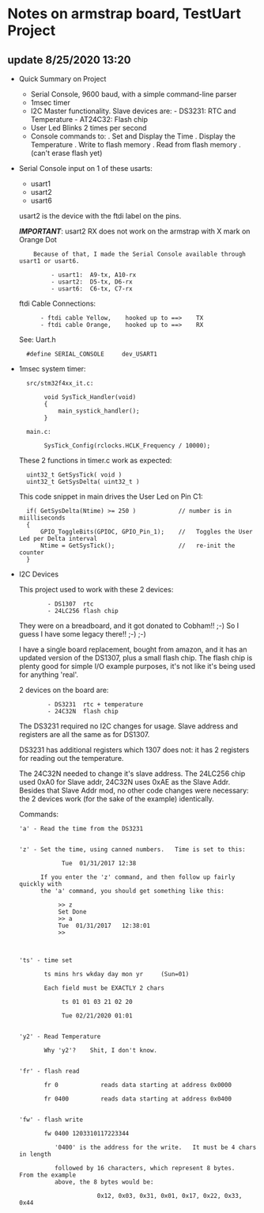



 Notes on armstrap board, TestUart Project
==========================================================



 update 8/25/2020   13:20
---------------------------

   - Quick Summary on Project

        - Serial Console, 9600 baud, with a simple command-line parser
        - 1msec timer
        - I2C Master functionality.  Slave devices are:
              -  DS3231: RTC and Temperature
              - AT24C32: Flash chip
        - User Led Blinks 2 times per second
        - Console commands to:
              . Set and Display the Time
              . Display the Temperature
              . Write to flash memory
              . Read from flash memory
              . (can't erase flash yet)
       

   - Serial Console input on 1 of these usarts:

        - usart1
        - usart2
        - usart6

     usart2 is the device with the ftdi label on the pins.

     ***IMPORTANT***:  usart2 RX does not work on the armstrap with X mark on Orange Dot

             Because of that, I made the Serial Console available through usart1 or usart6.

                  - usart1:  A9-tx, A10-rx
                  - usart2:  D5-tx, D6-rx
                  - usart6:  C6-tx, C7-rx


     ftdi Cable Connections:

               - ftdi cable Yellow,    hooked up to ==>    TX
               - ftdi cable Orange,    hooked up to ==>    RX


     See:  Uart.h

           #define SERIAL_CONSOLE     dev_USART1


   - 1msec system timer:

           src/stm32f4xx_it.c:

                void SysTick_Handler(void)
                {
                    main_systick_handler();
                }

           main.c:

                SysTick_Config(rclocks.HCLK_Frequency / 10000); 


     These 2 functions in timer.c work as expected:

           uint32_t GetSysTick( void )
           uint32_t GetSysDelta( uint32_t )


     This code snippet in main drives the User Led on Pin C1:

           if( GetSysDelta(Ntime) >= 250 )            // number is in miilliseconds
           {
               GPIO_ToggleBits(GPIOC, GPIO_Pin_1);    //   Toggles the User Led per Delta interval
               Ntime = GetSysTick();                  //   re-init the counter
           }


   - I2C Devices

      This project used to work with these 2 devices:

                 - DS1307  rtc
                 - 24LC256 flash chip

      They were on a breadboard, and it got donated to Cobham!!  ;-)
      So I guess I have some legacy there!!  ;-) ;-)

      I have a single board replacement, bought from amazon, and it
      has an updated version of the DS1307, plus a small flash chip.
      The flash chip is plenty good for simple I/O example purposes,
      it's not like it's being used for anything 'real'.

      2 devices on the board are:

                 - DS3231  rtc + temperature
                 - 24C32N  flash chip


      The DS3231 required no I2C changes for usage.   Slave address and registers are all the
      same as for DS1307.

      DS3231 has additional registers which 1307 does not:  it has 2 registers for reading out
      the temperature.

      The 24C32N needed to change it's slave address.   The 24LC256 chip used 0xA0 for Slave addr,
      24C32N uses 0xAE as the Slave Addr.   Besides that Slave Addr mod, no other code changes
      were necessary: the 2 devices work (for the sake of the example) identically.


      Commands:

         'a' - Read the time from the DS3231


         'z' - Set the time, using canned numbers.   Time is set to this:

                     Tue  01/31/2017 12:38

               If you enter the 'z' command, and then follow up fairly quickly with
               the 'a' command, you should get something like this:

                    >> z
                    Set Done
                    >> a
                    Tue  01/31/2017   12:38:01
                    >> 



         'ts' - time set

                ts mins hrs wkday day mon yr     (Sun=01)

                Each field must be EXACTLY 2 chars

                     ts 01 01 03 21 02 20

                     Tue 02/21/2020 01:01


         'y2' - Read Temperature

                Why 'y2'?    Shit, I don't know.


         'fr' - flash read

                fr 0            reads data starting at address 0x0000

                fr 0400         reads data starting at address 0x0400


         'fw' - flash write

                fw 0400 1203310117223344          

                   '0400' is the address for the write.   It must be 4 chars in length

                   followed by 16 characters, which represent 8 bytes.    From the example
                   above, the 8 bytes would be:

                               0x12, 0x03, 0x31, 0x01, 0x17, 0x22, 0x33, 0x44












